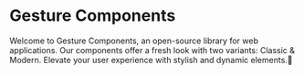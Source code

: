 # Gesture Components
Welcome to Gesture Components, an open-source library for web applications. Our components offer a fresh look with two variants: Classic & Modern. Elevate your user experience with stylish and dynamic elements.🚀  
